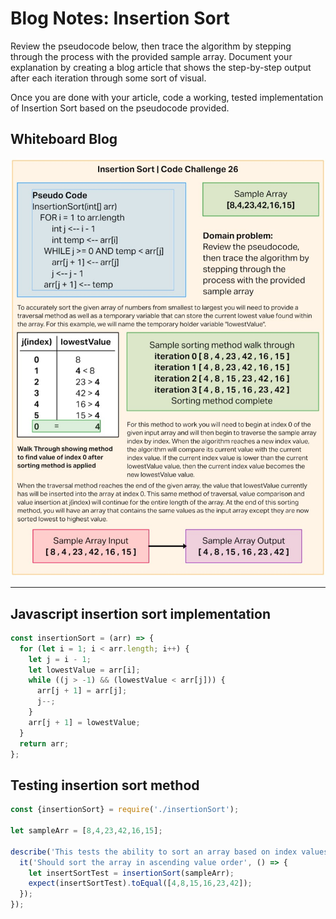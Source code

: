 # Blog Notes: Insertion Sort

Review the pseudocode below, then trace the algorithm by stepping through the process with the provided sample array. Document your explanation by creating a blog article that shows the step-by-step output after each iteration through some sort of visual.

Once you are done with your article, code a working, tested implementation of Insertion Sort based on the pseudocode provided.

## Whiteboard Blog

![insertion sort](./assets/insertionSort.jpg)

---

## Javascript insertion sort implementation

```js
const insertionSort = (arr) => {
  for (let i = 1; i < arr.length; i++) {
    let j = i - 1;
    let lowestValue = arr[i];
    while ((j > -1) && (lowestValue < arr[j])) {
      arr[j + 1] = arr[j];
      j--;
    }
    arr[j + 1] = lowestValue;
  }
  return arr;
};
```

## Testing insertion sort method

```js
const {insertionSort} = require('./insertionSort');

let sampleArr = [8,4,23,42,16,15];

describe('This tests the ability to sort an array based on index values', () => {
  it('Should sort the array in ascending value order', () => {
    let insertSortTest = insertionSort(sampleArr);
    expect(insertSortTest).toEqual([4,8,15,16,23,42]);
  });
});
```
